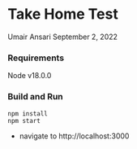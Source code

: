 # Take Home Test

Umair Ansari
September 2, 2022

### Requirements

Node v18.0.0

### Build and Run

```
npm install
npm start
```

- navigate to http://localhost:3000

###
